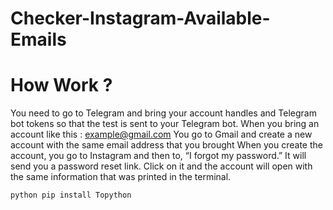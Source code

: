 # Checker-Instagram-Available-Emails

# How Work ?
You need to go to Telegram and bring your account handles and Telegram bot tokens so that the test is sent to your Telegram bot. 
When you bring an account like this : example@gmail.com
You go to Gmail and create a new account with the same email address that you brought
When you create the account, you go to Instagram and then to, “I forgot my password.” It will send you a password reset link. Click on it and the account will open with the same information that was printed in the terminal. 

```python pip install Topython ```

